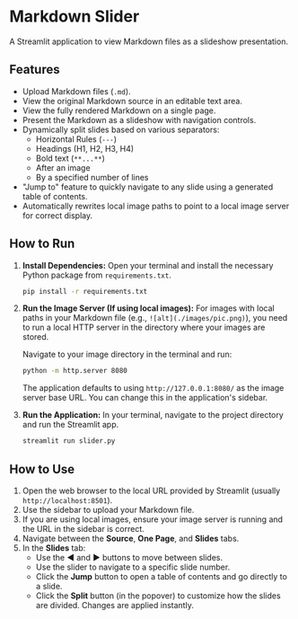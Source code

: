 # Markdown Slider

A Streamlit application to view Markdown files as a slideshow presentation.

## Features

- Upload Markdown files (`.md`).
- View the original Markdown source in an editable text area.
- View the fully rendered Markdown on a single page.
- Present the Markdown as a slideshow with navigation controls.
- Dynamically split slides based on various separators:
  - Horizontal Rules (`---`)
  - Headings (H1, H2, H3, H4)
  - Bold text (`**...**`)
  - After an image
  - By a specified number of lines
- "Jump to" feature to quickly navigate to any slide using a generated table of contents.
- Automatically rewrites local image paths to point to a local image server for correct display.

## How to Run

1.  **Install Dependencies:**
    Open your terminal and install the necessary Python package from `requirements.txt`.

    ```bash
    pip install -r requirements.txt
    ```

2.  **Run the Image Server (If using local images):**
    For images with local paths in your Markdown file (e.g., `![alt](./images/pic.png)`), you need to run a local HTTP server in the directory where your images are stored.

    Navigate to your image directory in the terminal and run:

    ```bash
    python -m http.server 8080
    ```
    The application defaults to using `http://127.0.0.1:8080/` as the image server base URL. You can change this in the application's sidebar.

3.  **Run the Application:**
    In your terminal, navigate to the project directory and run the Streamlit app.

    ```bash
    streamlit run slider.py
    ```

## How to Use

1.  Open the web browser to the local URL provided by Streamlit (usually `http://localhost:8501`).
2.  Use the sidebar to upload your Markdown file.
3.  If you are using local images, ensure your image server is running and the URL in the sidebar is correct.
4.  Navigate between the **Source**, **One Page**, and **Slides** tabs.
5.  In the **Slides** tab:
    - Use the **◀** and **▶** buttons to move between slides.
    - Use the slider to navigate to a specific slide number.
    - Click the **Jump** button to open a table of contents and go directly to a slide.
    - Click the **Split** button (in the popover) to customize how the slides are divided. Changes are applied instantly.
